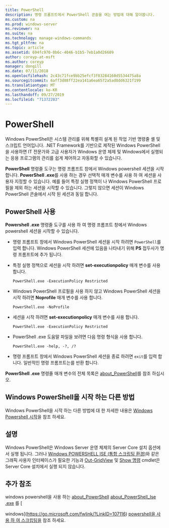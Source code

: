 ```yaml
---
title: PowerShell
description: 명령 프롬프트에서 PowerShell 콘솔을 여는 방법에 대해 알아봅니다.
ms.custom: na
ms.prod: windows-server
ms.reviewer: na
ms.suite: na
ms.technology: manage-windows-commands
ms.tgt_pltfrm: na
ms.topic: article
ms.assetid: 694fc970-0b6c-4046-b1b5-7eb1a0d26609
author: coreyp-at-msft
ms.author: coreyp
manager: dongill
ms.date: 07/11/2018
ms.openlocfilehash: 2c43c71fce9bb25efcf3f03284160d5534475a8a
ms.sourcegitcommit: 6aff3d88ff22ea141a6ea6572a5ad8dd6321f199
ms.translationtype: MT
ms.contentlocale: ko-KR
ms.lasthandoff: 09/27/2019
ms.locfileid: "71372203"
---
```

# <a name="powershell"></a>PowerShell

Windows PowerShell은 시스템 관리를 위해 특별히 설계 된 작업 기반 명령줄 셸 및 스크립트 언어입니다. .NET Framework를 기반으로 제작된 Windows PowerShell을 사용하면 IT 전문가와 고급 사용자가 Windows 운영 체제 및 Windows에서 실행되는 응용 프로그램의 관리를 쉽게 제어하고 자동화할 수 있습니다.

**PowerShell** 명령줄 도구는 명령 프롬프트 창에서 Windows powershell 세션을 시작 합니다. **PowerShell .exe**를 사용 하는 경우 선택적 매개 변수를 사용 하 여 세션을 사용자 지정할 수 있습니다. 예를 들어 특정 실행 정책이 나 Windows PowerShell 프로필을 제외 하는 세션을 시작할 수 있습니다. 그렇지 않으면 세션이 Windows PowerShell 콘솔에서 시작 된 세션과 동일 합니다.

## <a name="using-powershellexe"></a>PowerShell 사용

**Powershell .exe** 명령줄 도구를 사용 하 여 명령 프롬프트 창에서 Windows powershell 세션을 시작할 수 있습니다.

- 명령 프롬프트 창에서 Windows PowerShell 세션을 시작 하려면 `PowerShell`를 입력 합니다. Windows PowerShell 세션에 있음을 나타내기 위해 **PS** 접두사가 명령 프롬프트에 추가 됩니다.

- 특정 실행 정책으로 세션을 시작 하려면 **set-executionpolicy** 매개 변수를 사용 합니다.

    ```
    PowerShell.exe -ExecutionPolicy Restricted
    ```

- Windows PowerShell 프로필을 사용 하지 않고 Windows PowerShell 세션을 시작 하려면 **Noprofile** 매개 변수를 사용 합니다.

    ```
    PowerShell.exe -NoProfile
    ```
  
- 세션을 시작 하려면 **set-executionpolicy** 매개 변수를 사용 합니다.

    ```
    PowerShell.exe -ExecutionPolicy Restricted
    ```
  
- PowerShell .exe 도움말 파일을 보려면 다음 명령 형식을 사용 합니다.  
    
    ```
    PowerShell.exe -help, -?, /?
    ```

- 명령 프롬프트 창에서 Windows PowerShell 세션을 종료 하려면 `exit`를 입력 합니다. 일반적인 명령 프롬프트는를 반환 합니다.

**PowerShell .exe** 명령줄 매개 변수의 전체 목록은 [about_PowerShell](https://go.microsoft.com/fwlink/?LinkID=113439)를 참조 하십시오.

## <a name="other-ways-to-start-windows-powershell"></a>Windows PowerShell을 시작 하는 다른 방법

Windows PowerShell을 시작 하는 다른 방법에 대 한 자세한 내용은 [Windows Powershell 시작](https://go.microsoft.com/fwlink/?LinkID=135259)을 참조 하세요.

## <a name="remarks"></a>설명

Windows PowerShell은 Windows Server 운영 체제의 Server Core 설치 옵션에서 실행 됩니다. 그러나 [Windows POWERSHELL ISE (통합 스크립팅 환경)](https://technet.microsoft.com/library/hh849182)와 같은 그래픽 사용자 인터페이스가 필요한 기능과 [Out-GridView](https://go.microsoft.com/fwlink/?LinkID=113364) 및 [Show 명령](https://go.microsoft.com/fwlink/?LinkID=217448) cmdlet은 Server Core 설치에서 실행 되지 않습니다.

## <a name="additional-references"></a>추가 참조

windows powershell을 사용 하는 [about_PowerShell](https://go.microsoft.com/fwlink/?LinkID=113439)
[about_PowerShell_Ise .exe](https://go.microsoft.com/fwlink/?LinkId=256512) 를 [

windows](https://go.microsoft.com/fwlink/?LinkID=107116) [powershell을 사용 하 여 스크립팅을](https://technet.microsoft.com/scriptcenter/dd742419) 참조 하세요.